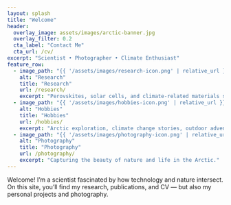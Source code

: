 ```yaml
---
layout: splash
title: "Welcome"
header:
  overlay_image: assets/images/arctic-banner.jpg
  overlay_filter: 0.2
  cta_label: "Contact Me"
  cta_url: /cv/
excerpt: "Scientist • Photographer • Climate Enthusiast"
feature_row:
  - image_path: "{{ '/assets/images/research-icon.png' | relative_url }}"
    alt: "Research"
    title: "Research"
    url: /research/
    excerpt: "Perovskites, solar cells, and climate-related materials science."
  - image_path: "{{ '/assets/images/hobbies-icon.png' | relative_url }}"
    alt: "Hobbies"
    title: "Hobbies"
    url: /hobbies/
    excerpt: "Arctic exploration, climate change stories, outdoor adventures."
  - image_path: "{{ '/assets/images/photography-icon.png' | relative_url }}"
    alt: "Photography"
    title: "Photography"
    url: /photography/
    excerpt: "Capturing the beauty of nature and life in the Arctic."
---
```


Welcome! I’m a scientist fascinated by how technology and nature intersect.  
On this site, you’ll find my research, publications, and CV — but also my personal projects and photography.
